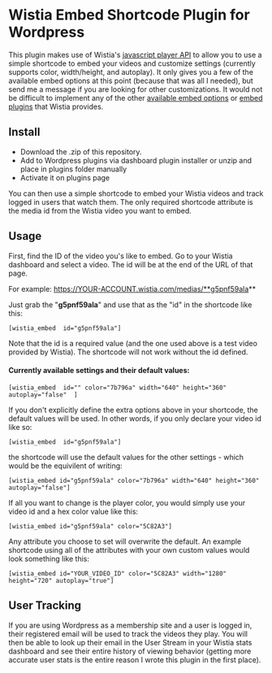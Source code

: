 # Wistia Embed Shortcode Plugin for Wordpress

This plugin makes use of Wistia's [javascript player API](http://wistia.com/doc/player-api) to allow you to use a simple shortcode to embed your videos and customize settings (currently supports color, width/height, and autoplay). It only gives you a few of the available embed options at this point (because that was all I needed), but send me a message if you are looking for other customizations.  It would not be difficult to implement any of the other [available embed options](http://wistia.com/doc/embed-options) or [embed plugins](http://wistia.com/doc/embed-options#embed_plugins) that Wistia provides.

## Install
- Download the .zip of this repository.
- Add to Wordpress plugins via dashboard plugin installer or unzip and place in plugins folder manually
- Activate it on plugins page 

You can then use a simple shortcode to embed your Wistia videos and track logged in users that watch them.  The only required shortcode attribute is the media id from the Wistia video you want to embed.

## Usage

First, find the ID of the video you's like to embed. Go to your Wistia dashboard and select a video.  The id will be at the end of the URL of that page.

For example: https://YOUR-ACCOUNT.wistia.com/medias/**g5pnf59ala**

Just grab the "**g5pnf59ala**" and use that as the "id" in the shortcode like this:

```
[wistia_embed  id="g5pnf59ala"]
```

Note that the id is a required value (and the one used above is a test video provided by Wistia).  The shortcode will not work without the id defined.

#### Currently available settings and their default values:

```
[wistia_embed  id="" color="7b796a" width="640" height="360" autoplay="false"  ]
```

If you don't explicitly define the extra options above in your shortcode, the default values will be used.  In other words, if you only declare your video id like so:

```
[wistia_embed  id="g5pnf59ala"]
```

the shortcode will use the default values for the other settings - which would be the equivilent of writing:

```
[wistia_embed id="g5pnf59ala" color="7b796a" width="640" height="360" autoplay="false"]
```

If all you want to change is the player color, you would simply use your video id and a hex color value like this:

```
[wistia_embed id="g5pnf59ala" color="5C82A3"]
```

Any attribute you choose to set will overwrite the default. An example shortcode using all of the attributes with your own custom values would look something like this:

```
[wistia_embed id="YOUR_VIDEO_ID" color="5C82A3" width="1280" height="720" autoplay="true"]
```

## User Tracking

If you are using Wordpress as a membership site and a user is logged in, their registered email will be used to track the videos they play.  You will then be able to look up their email in the User Stream in your Wistia stats dashboard and see their entire history of viewing behavior (getting more accurate user stats is the entire reason I wrote this plugin in the first place).

